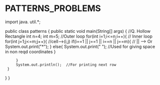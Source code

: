 # PATTERNS_PROBLEMS
import java. util.*;

public class patterns {
    public static void main(String[] args) {
    //Q. Hollow Rectangle
     int n=4;
     int m=5;
     //Outer loop
     for(int i=1;i<=n;i++){
    // Inner loop
         for(int j=1;j<=m;j++){
             //cell-->(i,j)
            if(i==1 || j==1 || i==n || j==m){  // || --> Or
                 System.out.print("*");
             }
             else{
                 System.out.print(" ");  //Used for giving space in non reqd coordinates
             }

         }
         System.out.println();  //For printing next row
     }
}
}

    
